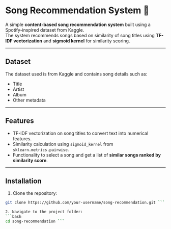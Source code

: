 
# Song Recommendation System 🎵

A simple **content-based song recommendation system** built using a Spotify-inspired dataset from Kaggle.  
The system recommends songs based on similarity of song titles using **TF-IDF vectorization** and **sigmoid kernel** for similarity scoring.

---

## Dataset

The dataset used is from Kaggle and contains song details such as:
- Title
- Artist
- Album
- Other metadata



---

## Features

- TF-IDF vectorization on song titles to convert text into numerical features.
- Similarity calculation using `sigmoid_kernel` from `sklearn.metrics.pairwise`.
- Functionality to select a song and get a list of **similar songs ranked by similarity score**.

---

## Installation

1. Clone the repository:
```bash
git clone https://github.com/your-username/song-recommendation.git ```

2. Navigate to the project folder:
```bash
cd song-recommendation ```

